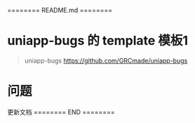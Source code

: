 ======== README.md ========

# uniapp-bugs 的 template 模板1
> uniapp-bugs https://github.com/GRCmade/uniapp-bugs

# 问题
更新文档
======== END ========
